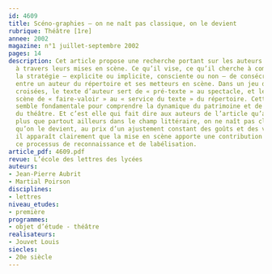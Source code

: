 ```yaml
---
id: 4609
title: Scéno-graphies – on ne naît pas classique, on le devient
rubrique: Théâtre [1re]
annee: 2002
magazine: n°1 juillet-septembre 2002
pages: 14
description: Cet article propose une recherche portant sur les auteurs du répertoire
  à travers leurs mises en scène. Ce qu’il vise, ce qu’il cherche à comprendre, c’est
  la stratégie – explicite ou implicite, consciente ou non – de consécration mutuelle
  entre un auteur du répertoire et ses metteurs en scène. Dans un jeu de légitimités
  croisées, le texte d’auteur sert de « pré-texte » au spectacle, et le metteur en
  scène de « faire-valoir » au « service du texte » du répertoire. Cette dialectique
  semble fondamentale pour comprendre la dynamique du patrimoine et de la mémoire
  du théâtre. Et c’est elle qui fait dire aux auteurs de l’article qu’au théâtre,
  plus que partout ailleurs dans le champ littéraire, on ne naît pas classique, mais
  qu’on le devient, au prix d’un ajustement constant des goûts et des valeurs. Or
  il apparaît clairement que la mise en scène apporte une contribution décisive à
  ce processus de reconnaissance et de labélisation.
article_pdf: 4609.pdf
revue: L’école des lettres des lycées
auteurs:
- Jean-Pierre Aubrit
- Martial Poirson
disciplines:
- lettres
niveau_etudes:
- première
programmes:
- objet d’étude - théâtre
realisateurs:
- Jouvet Louis
siecles:
- 20e siècle
---
```

